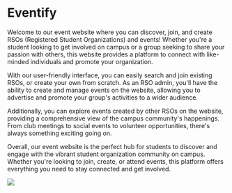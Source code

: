 # Eventify

Welcome to our event website where you can discover, join, and create RSOs (Registered Student Organizations) and events! Whether you're a student looking to get involved on campus or a group seeking to share your passion with others, this website provides a platform to connect with like-minded individuals and promote your organization.

With our user-friendly interface, you can easily search and join existing RSOs, or create your own from scratch. As an RSO admin, you'll have the ability to create and manage events on the website, allowing you to advertise and promote your group's activities to a wider audience.

Additionally, you can explore events created by other RSOs on the website, providing a comprehensive view of the campus community's happenings. From club meetings to social events to volunteer opportunities, there's always something exciting going on.

Overall, our event website is the perfect hub for students to discover and engage with the vibrant student organization community on campus. Whether you're looking to join, create, or attend events, this platform offers everything you need to stay connected and get involved.

![](https://drive.google.com/file/d/1Kbe_vESmtx_9INXfo882ajOL1UFxJ56R/view?usp=share_link)
